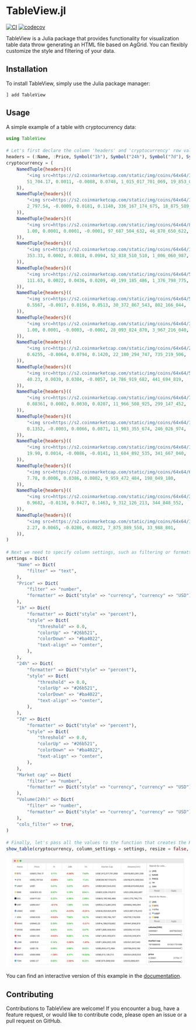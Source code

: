 # TableView.jl

[![CI](https://github.com/gryumova/TableView.jl/actions/workflows/CI.yml/badge.svg?branch=master)](https://github.com/gryumova/TableView.jl/actions/workflows/CI.yml)
[![codecov](https://codecov.io/gh/gryumova/TableView.jl/graph/badge.svg?token=vsEt7JjjYT)](https://codecov.io/gh/gryumova/TableView.jl)

TableView is a Julia package that provides functionality for visualization table data throw generating an HTML file based on AgGrid. You can flexibly customize the style and filtering of your data.

## Installation
To install TableView, simply use the Julia package manager:
```
] add TableView
```

## Usage

A simple example of a table with cryptocurrency data:

```julia
using TableView

# Let's first declare the column 'headers' and 'cryptocurrency' row values
headers = (:Name, :Price, Symbol("1h"), Symbol("24h"), Symbol("7d"), Symbol("Market cap"), Symbol("Volume(24h)"))
cryptocurrency = (
    NamedTuple{headers}((
        "<img src=https://s2.coinmarketcap.com/static/img/coins/64x64/1.png  width=auto height=12> BTC",
        51_704.17, 0.0011, -0.0088, 0.0748, 1_015_017_701_069, 19_853_081_339,
    )),
    NamedTuple{headers}((
        "<img src=https://s2.coinmarketcap.com/static/img/coins/64x64/1027.png  width=auto height=12> ETH",
        2_797.54, -0.0009, 0.0181, 0.1140, 336_167_174_675, 18_875_589_553,
    )),
    NamedTuple{headers}((
        "<img src=https://s2.coinmarketcap.com/static/img/coins/64x64/825.png  width=auto height=12> USDT",
        1.00, 0.0001, 0.0001, -0.0001, 97_687_504_632, 46_870_650_622,
    )),
    NamedTuple{headers}((
        "<img src=https://s2.coinmarketcap.com/static/img/coins/64x64/1839.png  width=auto height=12> BNB",
        353.33, 0.0002, 0.0018, 0.0994, 52_838_510_510, 1_006_060_987,
    )),
    NamedTuple{headers}((
        "<img src=https://s2.coinmarketcap.com/static/img/coins/64x64/5426.png  width=auto height=12> SOL",
        111.63, 0.0022, 0.0436, 0.0209, 49_199_185_486, 1_376_798_775,
    )),
    NamedTuple{headers}((
        "<img src=https://s2.coinmarketcap.com/static/img/coins/64x64/52.png  width=auto height=12> XRP",
        0.5567, -0.0017, 0.0156, 0.0513, 30_372_867_543, 802_166_044,
    )),
    NamedTuple{headers}((
        "<img src=https://s2.coinmarketcap.com/static/img/coins/64x64/3408.png  width=auto height=12> USDC",
        1.00, 0.0001, -0.0003, -0.0002, 28_093_824_870, 3_967_216_040,
    )),
    NamedTuple{headers}((
        "<img src=https://s2.coinmarketcap.com/static/img/coins/64x64/2010.png  width=auto height=12> ADA",
        0.6255, -0.0064, 0.0794, 0.1420, 22_180_294_747, 735_219_506,
    )),
    NamedTuple{headers}((
        "<img src=https://s2.coinmarketcap.com/static/img/coins/64x64/5805.png  width=auto height=12> AVAX",
        40.23, 0.0039, 0.0304, -0.0057, 14_786_919_682, 441_694_819,
    )),
    NamedTuple{headers}((
        "<img src=https://s2.coinmarketcap.com/static/img/coins/64x64/74.png  width=auto height=12> DOGE",
        0.08361, 0.0002, 0.0030, 0.0207, 11_966_508_925, 299_147_452,
    )),
    NamedTuple{headers}((
        "<img src=https://s2.coinmarketcap.com/static/img/coins/64x64/1958.png  width=auto height=12> TRX",
        0.1352, -0.0003, 0.0066, 0.0871, 11_903_355_674, 246_026_974,
    )),
    NamedTuple{headers}((
        "<img src=https://s2.coinmarketcap.com/static/img/coins/64x64/1975.png  width=auto height=12> LINK",
        19.90, 0.0014, -0.0086, -0.0141, 11_684_892_535, 341_667_040,
    )),
    NamedTuple{headers}((
        "<img src=https://s2.coinmarketcap.com/static/img/coins/64x64/6636.png  width=auto height=12> DOT",
        7.78, 0.0006, 0.0386, 0.0802, 9_959_472_484, 198_049_180,
    )),
    NamedTuple{headers}((
        "<img src=https://s2.coinmarketcap.com/static/img/coins/64x64/3890.png  width=auto height=12> MATIC",
        0.9682, -0.0138, 0.0427, 0.1463, 9_312_126_213, 344_848_552,
    )),
    NamedTuple{headers}((
        "<img src=https://s2.coinmarketcap.com/static/img/coins/64x64/11419.png  width=auto height=12> TON",
        2.27, 0.0065, -0.0286, 0.0822, 7_875_889_558, 33_988_801,
    )),
)

# Next we need to specify column settings, such as filtering or formatting and styling
settings = Dict(
    "Name" => Dict(
        "filter" => "text",
    ),
    "Price" => Dict(
        "filter" => "number",
        "formatter" => Dict("style" => "currency", "currency" => "USD"),
    ),
    "1h" => Dict(
        "formatter" => Dict("style" => "percent"),
        "style" => Dict(
            "threshold" => 0.0,
            "colorUp" => "#26b521",
            "colorDown" => "#ba4022",
            "text-align" => "center",
        ),
    ),
    "24h" => Dict(
        "formatter" => Dict("style" => "percent"),
        "style" => Dict(
            "threshold" => 0.0,
            "colorUp" => "#26b521",
            "colorDown" => "#ba4022",
            "text-align" => "center",
        ),
    ),
    "7d" => Dict(
        "formatter" => Dict("style" => "percent"),
        "style" => Dict(
            "threshold" => 0.0,
            "colorUp" => "#26b521",
            "colorDown" => "#ba4022",
            "text-align" => "center",
        ),
    ),
    "Market cap" => Dict(
        "filter" => "number",
        "formatter" => Dict("style" => "currency", "currency" => "USD"),
    ),
    "Volume(24h)" => Dict(
        "filter" => "number",
        "formatter" => Dict("style" => "currency", "currency" => "USD"),
    ),
    "cols_filter" => true,
)

# Finally, let's pass all the values to the function that creates the HTML table
show_table(cryptocurrency, column_settings = settings, resize = false, out_file = "./cryptocurrency_showcase.html")
```

![cryptocurrency_showcase](/docs/src/assets/cryptocurrency_showcase.png)

You can find an interactive version of this example in the [documentation](...).

## Contributing
Contributions to TableView are welcome! If you encounter a bug, have a feature request, or would like to contribute code, please open an issue or a pull request on GitHub.
